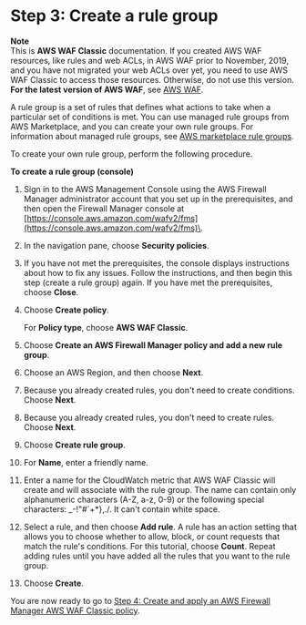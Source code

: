 # Step 3: Create a rule group<a name="classic-get-started-fms-create-rule-group"></a>

**Note**  
This is **AWS WAF Classic** documentation\. If you created AWS WAF resources, like rules and web ACLs, in AWS WAF prior to November, 2019, and you have not migrated your web ACLs over yet, you need to use AWS WAF Classic to access those resources\. Otherwise, do not use this version\.  
**For the latest version of AWS WAF**, see [AWS WAF](waf-chapter.md)\. 

A rule group is a set of rules that defines what actions to take when a particular set of conditions is met\. You can use managed rule groups from AWS Marketplace, and you can create your own rule groups\. For information about managed rule groups, see [AWS marketplace rule groups](classic-waf-managed-rule-groups.md)\.

To create your own rule group, perform the following procedure\.<a name="classic-get-started-fms-create-rule-group-procedure"></a>

**To create a rule group \(console\)**

1. Sign in to the AWS Management Console using the AWS Firewall Manager administrator account that you set up in the prerequisites, and then open the Firewall Manager console at [https://console.aws.amazon.com/wafv2/fms](https://console.aws.amazon.com/wafv2/fms)\. 

1. In the navigation pane, choose **Security policies**\. 

1. If you have not met the prerequisites, the console displays instructions about how to fix any issues\. Follow the instructions, and then begin this step \(create a rule group\) again\. If you have met the prerequisites, choose **Close**\. 

1. Choose **Create policy**\.

   For **Policy type**, choose **AWS WAF Classic**\. 

1. Choose **Create an AWS Firewall Manager policy and add a new rule group**\.

1. Choose an AWS Region, and then choose **Next**\.

1. Because you already created rules, you don't need to create conditions\. Choose **Next**\.

1. Because you already created rules, you don't need to create rules\. Choose **Next**\.

1. Choose **Create rule group**\.

1. For **Name**, enter a friendly name\. 

1. Enter a name for the CloudWatch metric that AWS WAF Classic will create and will associate with the rule group\. The name can contain only alphanumeric characters \(A\-Z, a\-z, 0\-9\) or the following special characters: \_\-\!"\#`\+\*\},\./\. It can't contain white space\.

1. Select a rule, and then choose **Add rule**\. A rule has an action setting that allows you to choose whether to allow, block, or count requests that match the rule's conditions\. For this tutorial, choose **Count**\. Repeat adding rules until you have added all the rules that you want to the rule group\.

1. Choose **Create**\.

You are now ready to go to [Step 4: Create and apply an AWS Firewall Manager AWS WAF Classic policy](classic-get-started-fms-create-security-policy.md)\.